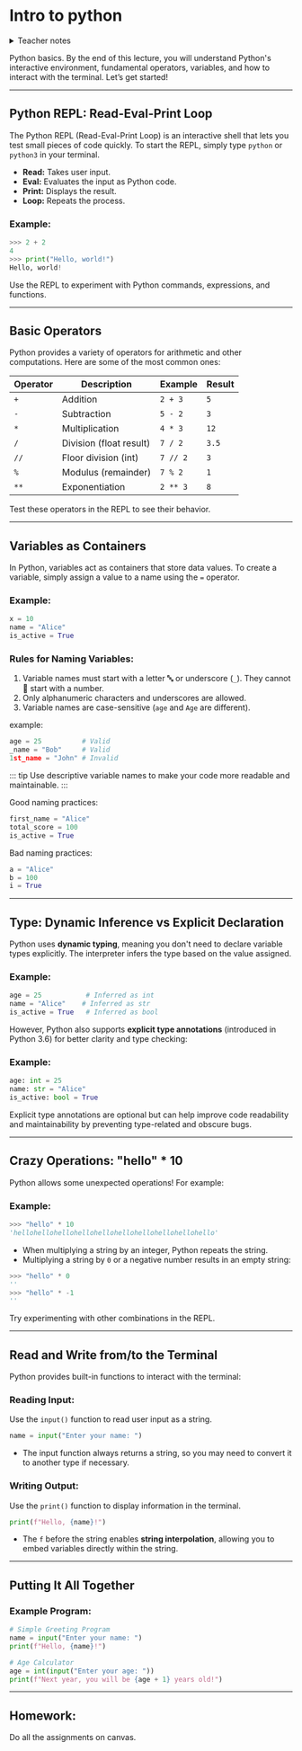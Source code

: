 # Intro to python

<details>
<summary> Teacher notes </summary>

- Python REPL: Read-Eval-Print Loop;
- Python basic operators: +, -, *, /, //, %, **;
- Python variables: int, float, str, bool;
- Python terminal: How to run python scripts;

</details>

Python basics. By the end of this lecture, you will understand Python's interactive environment, fundamental operators, variables, and how to interact with the terminal. Let’s get started!

---

## Python REPL: Read-Eval-Print Loop

The Python REPL (Read-Eval-Print Loop) is an interactive shell that lets you test small pieces of code quickly. To start the REPL, simply type `python` or `python3` in your terminal.

- **Read:** Takes user input.
- **Eval:** Evaluates the input as Python code.
- **Print:** Displays the result.
- **Loop:** Repeats the process.

### Example:
``` python
>>> 2 + 2
4
>>> print("Hello, world!")
Hello, world!
```

Use the REPL to experiment with Python commands, expressions, and functions.

---

## Basic Operators

Python provides a variety of operators for arithmetic and other computations. Here are some of the most common ones:

| Operator | Description                | Example           | Result  |
|----------|----------------------------|-------------------|---------|
| `+`      | Addition                  | `2 + 3`           | `5`     |
| `-`      | Subtraction               | `5 - 2`           | `3`     |
| `*`      | Multiplication            | `4 * 3`           | `12`    |
| `/`      | Division (float result)   | `7 / 2`           | `3.5`   |
| `//`     | Floor division (int)      | `7 // 2`          | `3`     |
| `%`      | Modulus (remainder)       | `7 % 2`           | `1`     |
| `**`     | Exponentiation            | `2 ** 3`          | `8`     |

Test these operators in the REPL to see their behavior.

---

## Variables as Containers

In Python, variables act as containers that store data values. To create a variable, simply assign a value to a name using the `=` operator.

### Example:
``` python
x = 10
name = "Alice"
is_active = True
```

### Rules for Naming Variables:

1. Variable names must start with a letter 🔤 or underscore (`_`). They cannot 🚫 start with a number. 
2. Only alphanumeric characters and underscores are allowed.
3. Variable names are case-sensitive (`age` and `Age` are different).

example:
``` python
age = 25          # Valid
_name = "Bob"     # Valid
1st_name = "John" # Invalid
```

::: tip
Use descriptive variable names to make your code more readable and maintainable.
::: 

Good naming practices:
``` python
first_name = "Alice"
total_score = 100
is_active = True
```

Bad naming practices:
``` python
a = "Alice"
b = 100
i = True
```

---

## Type: Dynamic Inference vs Explicit Declaration

Python uses **dynamic typing**, meaning you don't need to declare variable types explicitly. The interpreter infers the type based on the value assigned.

### Example:
``` python
age = 25           # Inferred as int
name = "Alice"    # Inferred as str
is_active = True   # Inferred as bool
```

However, Python also supports **explicit type annotations** (introduced in Python 3.6) for better clarity and type checking:

### Example:
``` python
age: int = 25
name: str = "Alice"
is_active: bool = True
```

Explicit type annotations are optional but can help improve code readability and maintainability by preventing type-related and obscure bugs.

---

## Crazy Operations: "hello" * 10

Python allows some unexpected operations! For example:

### Example:
``` python
>>> "hello" * 10
'hellohellohellohellohellohellohellohellohellohello'
```

- When multiplying a string by an integer, Python repeats the string.
- Multiplying a string by `0` or a negative number results in an empty string:

``` python
>>> "hello" * 0
''
>>> "hello" * -1
''
```

Try experimenting with other combinations in the REPL.

---

## Read and Write from/to the Terminal

Python provides built-in functions to interact with the terminal:

### Reading Input:
Use the `input()` function to read user input as a string.

``` python
name = input("Enter your name: ")
```

- The input function always returns a string, so you may need to convert it to another type if necessary.

### Writing Output:
Use the `print()` function to display information in the terminal.

``` python
print(f"Hello, {name}!")
```

- The `f` before the string enables **string interpolation**, allowing you to embed variables directly within the string.

---

## Putting It All Together

### Example Program:
``` python
# Simple Greeting Program
name = input("Enter your name: ")
print(f"Hello, {name}!")

# Age Calculator
age = int(input("Enter your age: "))
print(f"Next year, you will be {age + 1} years old!")
```

---

## Homework:

Do all the assignments on canvas.